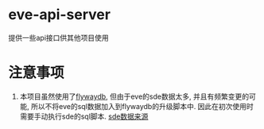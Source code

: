 # eve-api-server
提供一些api接口供其他项目使用

# 注意事项

1. 本项目虽然使用了[flywaydb](https://flywaydb.org/getstarted/), 但由于eve的sde数据太多, 并且有频繁变更的可能,
所以不将eve的sql数据加入到flywaydb的升级脚本中.
因此在初次使用时需要手动执行sde的sql脚本.
[sde数据来源](https://github.com/EVE-China/sde-to-sql)